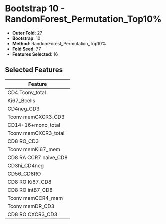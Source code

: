# Bootstrap 10 - RandomForest_Permutation_Top10%

- **Outer Fold**: 27
- **Bootstrap**: 10
- **Method**: RandomForest_Permutation_Top10%
- **Fold Seed**: 77
- **Features Selected**: 16

## Selected Features

| Feature |
|---------|
| CD4 Tconv_total |
| Ki67_Bcells |
| CD4neg_CD3 |
| Tconv memCXCR3_CD3 |
| CD14+16+mono_total |
| Tconv memCXCR3_total |
| CD8 RO_CD3 |
| Tconv memKi67_mem |
| CD8 RA CCR7 naive_CD8 |
| CD3hi_CD4neg |
| CD56_CD8RO |
| CD8 RO Ki67_CD8 |
| CD8 RO intB7_CD8 |
| Tconv memCCR4_mem |
| Tconv memDR_CD3 |
| CD8 RO CXCR3_CD3 |
